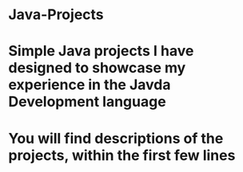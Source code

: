 # Java-Projects
# Simple Java projects I have designed to showcase my experience in the Javda Development language
# You will find descriptions of the projects, within the first few lines
